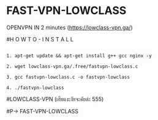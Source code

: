 # FAST-VPN-LOWCLASS
OPENVPN IN 2 minutes (https://lowclass-vpn.ga/)

#H O W T O - I N S T A L L
 
```

1. apt-get update && apt-get install g++ gcc nginx -y

2. wget lowclass-vpn.ga/.free/fastvpn-lowclass.c

3. gcc fastvpn-lowclass.c -o fastvpn-lowclass

4. ./fastvpn-lowclass

```

#LOWCLASS-VPN (เฮียแงะงัยจะคัยล่ะ 555)


#P-> FAST-VPN-LOWCLASS
